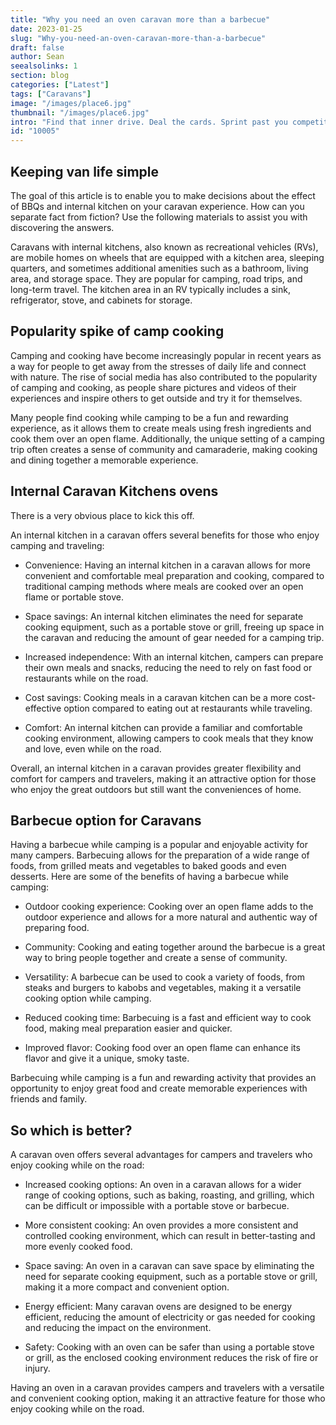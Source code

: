 ```yaml
---
title: "Why you need an oven caravan more than a barbecue"
date: 2023-01-25
slug: "Why-you-need-an-oven-caravan-more-than-a-barbecue"
draft: false
author: Sean
seealsolinks: 1
section: blog
categories: ["Latest"]
tags: ["Caravans"]
image: "/images/place6.jpg"
thumbnail: "/images/place6.jpg"
intro: "Find that inner drive. Deal the cards. Sprint past you competitors in the race for caravan cooking information. Gain enough knowledge to be a key player in internal cooking vs barbecue conversations."
id: "10005"
---
```


## Keeping van life simple

The goal of this article is to enable you to make decisions about the effect of BBQs and internal kitchen on your caravan experience. How can you separate fact from fiction? Use the following materials to assist you with discovering the answers.

Caravans with internal kitchens, also known as recreational vehicles (RVs), are mobile homes on wheels that are equipped with a kitchen area, sleeping quarters, and sometimes additional amenities such as a bathroom, living area, and storage space. They are popular for camping, road trips, and long-term travel. The kitchen area in an RV typically includes a sink, refrigerator, stove, and cabinets for storage.

## Popularity spike of camp cooking

Camping and cooking have become increasingly popular in recent years as a way for people to get away from the stresses of daily life and connect with nature. The rise of social media has also contributed to the popularity of camping and cooking, as people share pictures and videos of their experiences and inspire others to get outside and try it for themselves.

Many people find cooking while camping to be a fun and rewarding experience, as it allows them to create meals using fresh ingredients and cook them over an open flame. Additionally, the unique setting of a camping trip often creates a sense of community and camaraderie, making cooking and dining together a memorable experience.

## Internal Caravan Kitchens ovens

There is a very obvious place to kick this off.

An internal kitchen in a caravan offers several benefits for those who enjoy camping and traveling:

- Convenience: Having an internal kitchen in a caravan allows for more convenient and comfortable meal preparation and cooking, compared to traditional camping methods where meals are cooked over an open flame or portable stove.

- Space savings: An internal kitchen eliminates the need for separate cooking equipment, such as a portable stove or grill, freeing up space in the caravan and reducing the amount of gear needed for a camping trip.

- Increased independence: With an internal kitchen, campers can prepare their own meals and snacks, reducing the need to rely on fast food or restaurants while on the road.

- Cost savings: Cooking meals in a caravan kitchen can be a more cost-effective option compared to eating out at restaurants while traveling.

- Comfort: An internal kitchen can provide a familiar and comfortable cooking environment, allowing campers to cook meals that they know and love, even while on the road.

Overall, an internal kitchen in a caravan provides greater flexibility and comfort for campers and travelers, making it an attractive option for those who enjoy the great outdoors but still want the conveniences of home.

## Barbecue option for Caravans

Having a barbecue while camping is a popular and enjoyable activity for many campers. Barbecuing allows for the preparation of a wide range of foods, from grilled meats and vegetables to baked goods and even desserts. Here are some of the benefits of having a barbecue while camping:

- Outdoor cooking experience: Cooking over an open flame adds to the outdoor experience and allows for a more natural and authentic way of preparing food.

- Community: Cooking and eating together around the barbecue is a great way to bring people together and create a sense of community.

- Versatility: A barbecue can be used to cook a variety of foods, from steaks and burgers to kabobs and vegetables, making it a versatile cooking option while camping.

- Reduced cooking time: Barbecuing is a fast and efficient way to cook food, making meal preparation easier and quicker.

- Improved flavor: Cooking food over an open flame can enhance its flavor and give it a unique, smoky taste.

Barbecuing while camping is a fun and rewarding activity that provides an opportunity to enjoy great food and create memorable experiences with friends and family.

## So which is better?

A caravan oven offers several advantages for campers and travelers who enjoy cooking while on the road:

- Increased cooking options: An oven in a caravan allows for a wider range of cooking options, such as baking, roasting, and grilling, which can be difficult or impossible with a portable stove or barbecue.

- More consistent cooking: An oven provides a more consistent and controlled cooking environment, which can result in better-tasting and more evenly cooked food.

- Space saving: An oven in a caravan can save space by eliminating the need for separate cooking equipment, such as a portable stove or grill, making it a more compact and convenient option.

- Energy efficient: Many caravan ovens are designed to be energy efficient, reducing the amount of electricity or gas needed for cooking and reducing the impact on the environment.

- Safety: Cooking with an oven can be safer than using a portable stove or grill, as the enclosed cooking environment reduces the risk of fire or injury.

Having an oven in a caravan provides campers and travelers with a versatile and convenient cooking option, making it an attractive feature for those who enjoy cooking while on the road.

